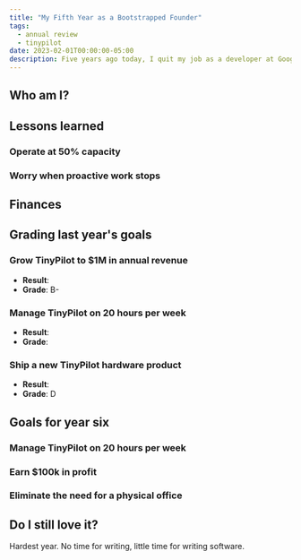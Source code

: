 ```yaml
---
title: "My Fifth Year as a Bootstrapped Founder"
tags:
  - annual review
  - tinypilot
date: 2023-02-01T00:00:00-05:00
description: Five years ago today, I quit my job as a developer at Google to create my own self-funded software business. This is a review of my last year and what I've learned so far about bootstrapping software businesses.
---
```


## Who am I?

## Lessons learned

### Operate at 50% capacity

### Worry when proactive work stops

## Finances

## Grading last year's goals

### Grow TinyPilot to $1M in annual revenue

- **Result**:
- **Grade**: B-

### Manage TinyPilot on 20 hours per week

- **Result**:
- **Grade**:

### Ship a new TinyPilot hardware product

- **Result**:
- **Grade**: D

## Goals for year six

### Manage TinyPilot on 20 hours per week

### Earn $100k in profit

### Eliminate the need for a physical office

## Do I still love it?

Hardest year. No time for writing, little time for writing software.
